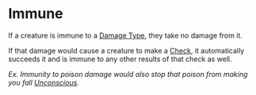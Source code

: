 # Immune

If a creature is immune to a [Damage Type](../Combat/Damage%20Types/!Damage%20Types.md), they take no damage from it.

If that damage would cause a creature to make a [Check](../Core%20Procedures/Check.md), it automatically succeeds it and is immune to any other results of that check as well.

*Ex. Immunity to poison damage would also stop that poison from making you fall [Unconscious](Unconscious.md).*
